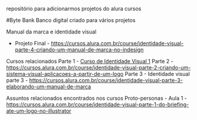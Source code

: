 repositório para adicionarmos projetos do alura cursos

#Byte Bank
Banco digital criado para vários projetos

Manual da marca e identidade visual
- Projeto Final - https://cursos.alura.com.br/course/identidade-visual-parte-4-criando-um-manual-de-marca-no-indesign

Cursos relacionados
Parte 1 - [Curso de Identidade Visual 1](https://cursos.alura.com.br/course/identidade-visual-parte-1-do-briefing-ate-um-logo-no-illustrator)
Parte 2 - https://cursos.alura.com.br/course/identidade-visual-parte-2-criando-um-sistema-visual-aplicacoes-a-partir-de-um-logo
Parte 3 - Identidade visual parte 3 - https://cursos.alura.com.br/course/identidade-visual-parte-3-elaborando-um-manual-de-marca

Assuntos relacionados encontrados nos cursos
Proto-personas - Aula 1 - https://cursos.alura.com.br/course/identidade-visual-parte-1-do-briefing-ate-um-logo-no-illustrator
